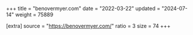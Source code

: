 +++
title = "benovermyer.com"
date = "2022-03-22"
updated = "2024-07-14"
weight = 75889

[extra]
source = "https://benovermyer.com/"
ratio = 3
size = 74
+++
